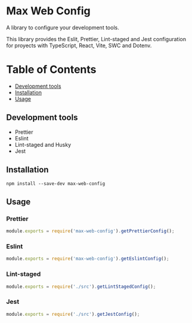 # Max Web Config

A library to configure your development tools.

This library provides the Eslit, Prettier, Lint-staged and Jest configuration for proyects with
TypeScript, React, Vite, SWC and Dotenv.

# Table of Contents

- [Development tools](#development-tools)
- [Installation](#installation)
- [Usage](#usage)

## Development tools

- Prettier
- Eslint
- Lint-staged and Husky
- Jest

## Installation

```
npm install --save-dev max-web-config
```

## Usage

### Prettier

```js
module.exports = require('max-web-config').getPrettierConfig();
```

### Eslint

```js
module.exports = require('max-web-config').getEslintConfig();
```

### Lint-staged

```js
module.exports = require('./src').getLintStagedConfig();
```

### Jest

```js
module.exports = require('./src').getJestConfig();
```
